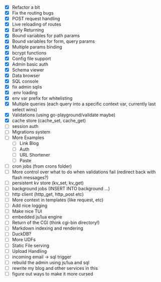 - [x] Refactor a bit
- [x] Fix the routing bugs
- [x] POST request handling
- [x] Live reloading of routes
- [x] Early Returning
- [x] Bound variables for path params
- [x] Bound variables for form, query params
- [x] Multiple params binding
- [x] bcrypt functions
- [x] Config file support
- [x] Admin basic auth
- [x] Schema viewer
- [x] Data browser
- [x] SQL console
- [x] fix admin sqlis
- [x] .env loading
- [x] env var prefix for whitelisting
- [x] Multiple queries (each query into a specific context var, currently last select wins)
- [x] Validations (using go-playground/validate maybe)
- [x] cache store (cache_set, cache_get)
- [ ] session auth
- [ ] Migrations system
- [ ] More Examples
  - [ ] Link Blog
  - [ ] Auth
  - [ ] URL Shortener
  - [ ] Paste
- [ ] cron jobs (from crons folder)
- [ ] More control over what to do when validations fail (redirect back with flash messages?)
- [ ] persistent kv store (kv_set, kv_get)
- [ ] background jobs (INSERT INTO background ...)
- [ ] http client (http_get, http_post etc)
- [ ] More context in templates (like request, etc)
- [ ] Add nice logging
- [ ] Make nice TUI
- [ ] embedded js/lua engine
- [ ] Return of the CGI (think cgi-bin directory!)
- [ ] Markdown indexing and rendering
- [ ] DuckDB?
- [ ] More UDFs
- [ ] Static File serving
- [ ] Upload Handling
- [ ] incoming email -> sql trigger
- [ ] rebuild the admin using js/lua and sql
- [ ] rewrite my blog and other services in this
- [ ] figure out ways to make it more cursed
